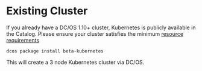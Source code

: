 # Existing Cluster

If you already have a DC/OS 1.10+ cluster, Kubernetes is publicly available in the Catalog.
Please ensure your cluster satisfies the minimum [resource requirements](https://docs.mesosphere.com/service-docs/beta-kubernetes/0.3.0-1.7.10-beta/install/#prerequisites/)

```
dcos package install beta-kubernetes
```

This will create a 3 node Kubernetes cluster via DC/OS.